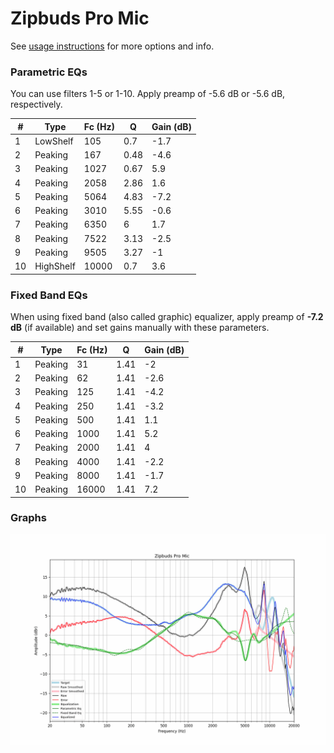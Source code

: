 # Zipbuds Pro Mic
See [usage instructions](https://github.com/jaakkopasanen/AutoEq#usage) for more options and info.

### Parametric EQs
You can use filters 1-5 or 1-10. Apply preamp of -5.6 dB or -5.6 dB, respectively.

|   # | Type      |   Fc (Hz) |    Q |   Gain (dB) |
|-----|-----------|-----------|------|-------------|
|   1 | LowShelf  |       105 | 0.7  |        -1.7 |
|   2 | Peaking   |       167 | 0.48 |        -4.6 |
|   3 | Peaking   |      1027 | 0.67 |         5.9 |
|   4 | Peaking   |      2058 | 2.86 |         1.6 |
|   5 | Peaking   |      5064 | 4.83 |        -7.2 |
|   6 | Peaking   |      3010 | 5.55 |        -0.6 |
|   7 | Peaking   |      6350 | 6    |         1.7 |
|   8 | Peaking   |      7522 | 3.13 |        -2.5 |
|   9 | Peaking   |      9505 | 3.27 |        -1   |
|  10 | HighShelf |     10000 | 0.7  |         3.6 |

### Fixed Band EQs
When using fixed band (also called graphic) equalizer, apply preamp of **-7.2 dB** (if available) and set gains manually with these parameters.

|   # | Type    |   Fc (Hz) |    Q |   Gain (dB) |
|-----|---------|-----------|------|-------------|
|   1 | Peaking |        31 | 1.41 |        -2   |
|   2 | Peaking |        62 | 1.41 |        -2.6 |
|   3 | Peaking |       125 | 1.41 |        -4.2 |
|   4 | Peaking |       250 | 1.41 |        -3.2 |
|   5 | Peaking |       500 | 1.41 |         1.1 |
|   6 | Peaking |      1000 | 1.41 |         5.2 |
|   7 | Peaking |      2000 | 1.41 |         4   |
|   8 | Peaking |      4000 | 1.41 |        -2.2 |
|   9 | Peaking |      8000 | 1.41 |        -1.7 |
|  10 | Peaking |     16000 | 1.41 |         7.2 |

### Graphs
![](./Zipbuds%20Pro%20Mic.png)
